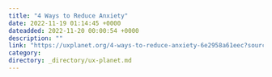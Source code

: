 ```yaml
---
title: "4 Ways to Reduce Anxiety"
date: 2022-11-19 01:14:45 +0000
dateadded: 2022-11-20 00:00:54 +0000
description: ""
link: "https://uxplanet.org/4-ways-to-reduce-anxiety-6e2958a61eec?source=rss----819cc2aaeee0---4"
category:
directory: _directory/ux-planet.md
---
```

